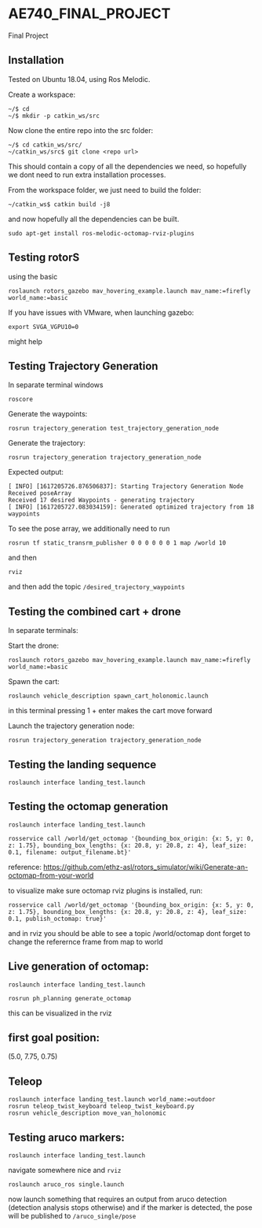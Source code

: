 # AE740_FINAL_PROJECT
Final Project

## Installation

Tested on Ubuntu 18.04, using Ros Melodic.

Create a workspace:
```
~/$ cd
~/$ mkdir -p catkin_ws/src
```
Now clone the entire repo into the src folder:
```
~/$ cd catkin_ws/src/
~/catkin_ws/src$ git clone <repo url>
```
This should contain a copy of all the dependencies we need, so hopefully we dont need to run extra installation processes. 

From the workspace folder, we just need to build the folder:
```
~/catkin_ws$ catkin build -j8
```

and now hopefully all the dependencies can be built.


```
sudo apt-get install ros-melodic-octomap-rviz-plugins
```

## Testing rotorS

using the basic 

```
roslaunch rotors_gazebo mav_hovering_example.launch mav_name:=firefly world_name:=basic
```

If you have issues with VMware, when launching gazebo:
```
export SVGA_VGPU10=0
```
might help



## Testing Trajectory Generation
In separate terminal windows
```
roscore
```

Generate the waypoints:
```
rosrun trajectory_generation test_trajectory_generation_node
```

Generate the trajectory:
```
rosrun trajectory_generation trajectory_generation_node 
```


Expected output:
```
[ INFO] [1617205726.876506837]: Starting Trajectory Generation Node
Received poseArray 
Received 17 desired Waypoints - generating trajectory
[ INFO] [1617205727.083034159]: Generated optimized trajectory from 18 waypoints
```

To see the pose array, we additionally need to run
```
rosrun tf static_transrm_publisher 0 0 0 0 0 0 1 map /world 10
```
and then
```
rviz
```

and then add the topic `/desired_trajectory_waypoints`



## Testing the combined cart + drone
In separate terminals:

Start the drone:
```
roslaunch rotors_gazebo mav_hovering_example.launch mav_name:=firefly world_name:=basic
```

Spawn the cart:
```
roslaunch vehicle_description spawn_cart_holonomic.launch 
```
in this terminal pressing 1 + enter makes the cart move forward

Launch the trajectory generation node:
```
rosrun trajectory_generation trajectory_generation_node 
```


## Testing the landing sequence
```
roslaunch interface landing_test.launch
```

## Testing the octomap generation
```
roslaunch interface landing_test.launch
```
```
rosservice call /world/get_octomap '{bounding_box_origin: {x: 5, y: 0, z: 1.75}, bounding_box_lengths: {x: 20.8, y: 20.8, z: 4}, leaf_size: 0.1, filename: output_filename.bt}'
```
reference: 
https://github.com/ethz-asl/rotors_simulator/wiki/Generate-an-octomap-from-your-world


to visualize make sure octomap rviz plugins is installed, run:
```
rosservice call /world/get_octomap '{bounding_box_origin: {x: 5, y: 0, z: 1.75}, bounding_box_lengths: {x: 20.8, y: 20.8, z: 4}, leaf_size: 0.1, publish_octomap: true}'
```
and in rviz you should be able to see a topic /world/octomap 
dont forget to change the referernce frame from map to world


## Live generation of octomap:
```
roslaunch interface landing_test.launch
```

```
rosrun ph_planning generate_octomap
```
this can be visualized in the rviz


## first goal position:
(5.0, 7.75, 0.75)

## Teleop
```
roslaunch interface landing_test.launch world_name:=outdoor
rosrun teleop_twist_keyboard teleop_twist_keyboard.py
rosrun vehicle_description move_van_holonomic
```


## Testing aruco markers:
```
roslaunch interface landing_test.launch
```

navigate somewhere nice and `rviz`

```
roslaunch aruco_ros single.launch
```
now launch something that requires an output from aruco detection (detection analysis stops otherwise)
and if the marker is detected, the pose will be published to `/aruco_single/pose`


